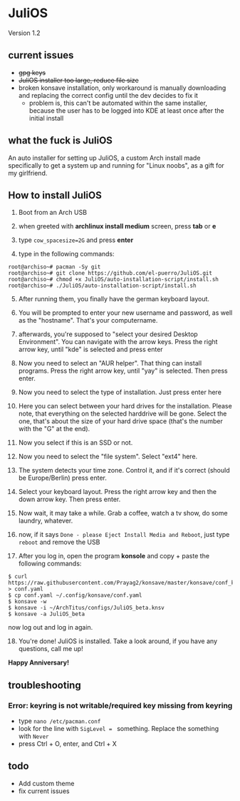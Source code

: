 # JuliOS

Version 1.2

## current issues
* ~~gpg keys~~ 
* ~~JuliOS installer too large, reduce file size~~
* broken konsave installation, only workaround is manually downloading and replacing the correct config until the dev decides to fix it
  * problem is, this can't be automated within the same installer, because the user has to be logged into KDE at least once after the initial install

## what the fuck is JuliOS

An auto installer for setting up JuliOS, a custom Arch install made specifically to 
get a system up and running for "Linux noobs", as a gift for my girlfriend. 

## How to install JuliOS

1. Boot from an Arch USB
2. when greeted with **archlinux install medium** screen, press __tab__ or __e__
3. type `cow_spacesize=2G` and press __enter__

4. type in the following commands: 
  ```console
  root@archiso~# pacman -Sy git
  root@archiso~# git clone https://github.com/el-puerro/JuliOS.git
  root@archiso~# chmod +x JuliOS/auto-installation-script/install.sh
  root@archiso~# ./JuliOS/auto-installation-script/install.sh
  ``` 

5. After running them, you finally have the german keyboard layout. 

6. You will be prompted to enter your new username and password, as well as the "hostname". That's your computername. 

7. afterwards, you're supposed to "select your desired Desktop Environment". You can navigate with the arrow keys. Press the right arrow key, until "kde" is selected and press enter

8. Now you need to select an "AUR helper". That thing can install programs. Press the right arrow key, until "yay" is selected. Then press enter. 

9. Now you need to select the type of installation. Just press enter here

10. Here you can select between your hard drives for the installation. Please note, that everything on the selected harddrive will be gone. Select the one, that's about the size of your hard drive space (that's the number with the "G" at the end).

11. Now you select if this is an SSD or not. 

12. Now you need to select the "file system". Select "ext4" here. 

13. The system detects your time zone. Control it, and if it's correct (should be Europe/Berlin) press enter. 

14. Select your keyboard layout. Press the right arrow key and then the down arrow key. Then press enter. 

15. Now wait, it may take a while. Grab a coffee, watch a tv show, do some laundry, whatever. 

16. now, if it says `Done - please Eject Install Media and Reboot`, just type `reboot` and remove the USB

17. After you log in, open the program __konsole__ and copy + paste the following commands: 

```console
$ curl https://raw.githubusercontent.com/Prayag2/konsave/master/konsave/conf_kde.yaml > conf.yaml
$ cp conf.yaml ~/.config/konsave/conf.yaml
$ konsave -w
$ konsave -i ~/ArchTitus/configs/JuliOS_beta.knsv
$ konsave -a JuliOS_beta
```
now log out and log in again. 

18. You're done! JuliOS is installed. Take a look around, if you have any questions, call me up! 

**Happy Anniversary!**





## troubleshooting

### Error: keyring is not writable/required key missing from keyring

- type `nano /etc/pacman.conf`
- look for the line with `SigLevel = ` something. Replace the something with `Never`
- press Ctrl + O, enter, and Ctrl + X

## todo
- Add custom theme
- fix current issues
